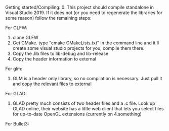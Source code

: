 Getting started/Compiling:
0. This project should compile standalone in Visual Studio 2019. If it does not (or you need to regenerate the libraries 
for some reason) follow the remaining steps:

For GLFW:
1. clone GLFW
2. Get CMake. type "cmake CMakeLists.txt" in the command line and it'll create some visual studio projects for you,
	compile them there.
3. Copy the .lib files to lib-debug and lib-release
4. Copy the header information to external

For glm:
1. GLM is a header only library, so no compilation is necessary. Just pull it and copy the relevant files to external

For GLAD:
1. GLAD pretty much consists of two header files and a .c file. Look up GLAD online, their website has a little 
	web client that lets you select files for up-to-date OpenGL extensions (currently on 4.something)

For Bullet3:


